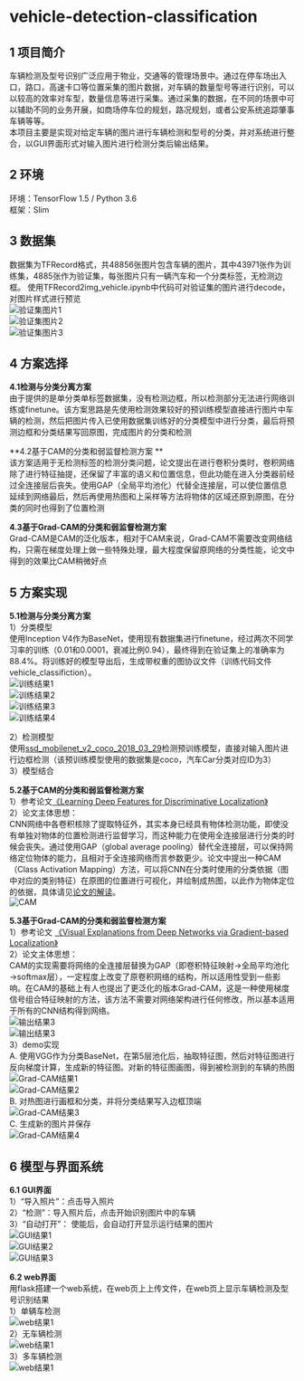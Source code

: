 ﻿# vehicle-detection-classification

## 1 项目简介  
车辆检测及型号识别广泛应用于物业，交通等的管理场景中。通过在停车场出入口，路口，高速卡口等位置采集的图片数据，对车辆的数量型号等进行识别，可以以较高的效率对车型，数量信息等进行采集。通过采集的数据，在不同的场景中可以辅助不同的业务开展，如商场停车位的规划，路况规划，或者公安系统追踪肇事车辆等等。  
本项目主要是实现对给定车辆的图片进行车辆检测和型号的分类，并对系统进行整合，以GUI界面形式对输入图片进行检测分类后输出结果。  
## 2 环境  
环境：TensorFlow 1.5 / Python 3.6  
框架：Slim  
## 3 数据集  
 数据集为TFRecord格式，共48856张图片包含车辆的图片，其中43971张作为训练集，4885张作为验证集，每张图片只有一辆汽车和一个分类标签，无检测边框。
使用TFRecord2img_vehicle.ipynb中代码可对验证集的图片进行decode，对图片样式进行预览  
![](./ImageforReadme/1.jpg '验证集图片1')  
![](./ImageforReadme/2.jpg '验证集图片2')  
![](./ImageforReadme/3.jpg '验证集图片3')  
## 4 方案选择  
**4.1检测与分类分离方案**  
由于提供的是单分类单标签数据集，没有检测边框，所以检测部分无法进行网络训练或finetune。该方案思路是先使用检测效果较好的预训练模型直接进行图片中车辆的检测，然后把图片传入已使用数据集训练好的分类模型中进行分类，最后将预测边框和分类结果写回原图，完成图片的分类和检测  

**4.2基于CAM的分类和弱监督检测方案 **  
该方案适用于无检测标签的检测分类问题，论文提出在进行卷积分类时，卷积网络除了进行特征抽提，还保留了丰富的语义和位置信息，但此功能在进入分类器前经过全连接层后丧失。使用GAP（全局平均池化）代替全连接层，可以使位置信息延续到网络最后，然后再使用热图和上采样等方法将物体的区域还原到原图，在分类的同时也得到了位置检测  

**4.3基于Grad-CAM的分类和弱监督检测方案**  
Grad-CAM是CAM的泛化版本，相对于CAM来说，Grad-CAM不需要改变网络结构，只需在梯度处理上做一些特殊处理，最大程度保留原网络的分类性能，论文中得到的效果比CAM稍微好点  

## 5 方案实现  
**5.1检测与分类分离方案**  
1）分类模型  
使用Inception V4作为BaseNet，使用现有数据集进行finetune，经过两次不同学习率的训练（0.01和0.0001，衰减比例0.94），最终得到在验证集上的准确率为88.4%。将训练好的模型导出后，生成带权重的图协议文件（训练代码文件vehicle_classifiction）。  
![](./ImageforReadme/4.png '训练结果1')  
![](./ImageforReadme/5.png '训练结果2')  
![](./ImageforReadme/6.png '训练结果3')  
![](./ImageforReadme/7.png '训练结果4')  

2）检测模型  
使用[ssd_mobilenet_v2_coco_2018_03_29](https://github.com/tensorflow/models/blob/master/research/object_detection/g3doc/detection_model_zoo.md)检测预训练模型，直接对输入图片进行边框检测（该预训练模型使用的数据集是coco，汽车Car分类对应ID为3）  
3）模型结合   

**5.2基于CAM的分类和弱监督检测方案**  
1）参考论文[《Learning Deep Features for Discriminative Localization》](https://arxiv.org/abs/1512.04150)  
2）论文主体思想：  
CNN网络中各卷积核除了提取特征外，其实本身已经具有物体检测功能，即使没有单独对物体的位置检测进行监督学习，而这种能力在使用全连接层进行分类的时候会丧失。通过使用GAP（global average pooling）替代全连接层，可以保持网络定位物体的能力，且相对于全连接网络而言参数更少。论文中提出一种CAM（Class Activation Mapping）方法，可以将CNN在分类时使用的分类依据（图中对应的类别特征）在原图的位置进行可视化，并绘制成热图，以此作为物体定位的依据，具体请见[论文的解读](https://blog.csdn.net/dominic_s/article/details/81209887)。    
![](./ImageforReadme/11.png 'CAM')  


**5.3基于Grad-CAM的分类和弱监督检测方案**  
1）参考论文 [《Visual Explanations from Deep Networks via Gradient-based Localization》](https://arxiv.org/abs/1610.02391)  
2）论文主体思想：  
CAM的实现需要将网络的全连接层替换为GAP（即卷积特征映射→全局平均池化→softmax层），一定程度上改变了原卷积网络的结构，所以适用性受到一些影响。在CAM的基础上有人也提出了更泛化的版本Grad-CAM，这是一种使用梯度信号组合特征映射的方法，该方法不需要对网络架构进行任何修改，所以基本适用于所有的CNN结构得到网络。  
![](./ImageforReadme/12.png '输出结果3')  
![](./ImageforReadme/13.png '输出结果3')  
3）demo实现  
A. 使用VGG作为分类BaseNet，在第5层池化后，抽取特征图，然后对特征图进行反向梯度计算，生成新的特征图。对新的特征图画图，得到被检测到的车辆的热图  
![](./ImageforReadme/14.png 'Grad-CAM结果1')   
![](./ImageforReadme/15.png 'Grad-CAM结果2')   
B. 对热图进行画框和分类，并将分类结果写入边框顶端  
![](./ImageforReadme/16.png 'Grad-CAM结果3')   
C. 生成新的图片并保存   
![](./ImageforReadme/17.png 'Grad-CAM结果4')   

## 6 模型与界面系统  
**6.1 GUI界面**    
1）“导入照片”：点击导入照片  
2）“检测”：导入照片后，点击开始识别图片中的车辆  
3）“自动打开”： 使能后，会自动打开显示运行结果的图片  
![](./ImageforReadme/18.png 'GUI结果1')     
![](./ImageforReadme/19.png 'GUI结果2')   
![](./ImageforReadme/20.jpg 'GUI结果3')   

**6.2 web界面**    
用flask搭建一个web系统，在web页上上传文件，在web页上显示车辆检测及型号识别结果   
1）单辆车检测  
![](./ImageforReadme/21.png 'web结果1')   
2）无车辆检测  
![](./ImageforReadme/22.png 'web结果1')   
3）多车辆检测  
![](./ImageforReadme/23.png 'web结果1')   









